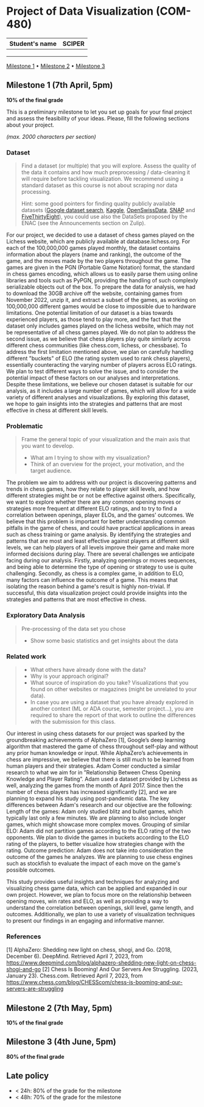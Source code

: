 # Project of Data Visualization (COM-480)

| Student's name | SCIPER |
| -------------- | ------ |
| | |
| | |
| | |

[Milestone 1](#milestone-1) • [Milestone 2](#milestone-2) • [Milestone 3](#milestone-3)

## Milestone 1 (7th April, 5pm)

**10% of the final grade**

This is a preliminary milestone to let you set up goals for your final project and assess the feasibility of your ideas.
Please, fill the following sections about your project.

*(max. 2000 characters per section)*

### Dataset

> Find a dataset (or multiple) that you will explore. Assess the quality of the data it contains and how much preprocessing / data-cleaning it will require before tackling visualization. We recommend using a standard dataset as this course is not about scraping nor data processing.
>
> Hint: some good pointers for finding quality publicly available datasets ([Google dataset search](https://datasetsearch.research.google.com/), [Kaggle](https://www.kaggle.com/datasets), [OpenSwissData](https://opendata.swiss/en/), [SNAP](https://snap.stanford.edu/data/) and [FiveThirtyEight](https://data.fivethirtyeight.com/)), you could use also the DataSets proposed by the ENAC (see the Announcements section on Zulip).

For our project, we decided to use a dataset of chess games played on the Lichess website, which are publicly available at database.lichess.org. For each of the 100,000,000 games played monthly, the dataset contains information about the players (name and ranking), the outcome of the game, and the moves made by the two players throughout the game.
The games are given in the PGN (Portable Game Notation) format, the standard in chess games encoding, which allows us to easily parse them using online libraries and tools such as PyPGN, providing the handling of such complexly serializable objects out of the box.
To prepare the data for analysis, we had to download the 30GB archive off the website, containing games from November 2022, unzip it, and extract a subset of the games, as working on 100,000,000 different games would be close to impossible due to hardware limitations. One potential limitation of our dataset is a bias towards experienced players, as those tend to play more, and the fact that the dataset only includes games played on the lichess website, which may not be representative of all chess games played. We do not plan to address the second issue, as we believe that chess players play quite similarly across different chess communities (like chess.com, lichess, or chessbase).
To address the first limitation mentioned above, we plan on carefully handling different "buckets" of ELO (the rating system used to rank chess players), essentially counteracting the varying number of players across ELO ratings. We plan to test different ways to solve the issue, and to  consider the potential impact of these factors on our analyses and interpretations.
Despite these limitations, we believe our chosen dataset is suitable for our analysis, as it includes a large number of games, which will allow for a wide variety of different analyses and visualizations. By exploring this dataset, we hope to gain insights into the strategies and patterns that are most effective in chess at different skill levels.


### Problematic

> Frame the general topic of your visualization and the main axis that you want to develop.
> - What am I trying to show with my visualization?
> - Think of an overview for the project, your motivation, and the target audience.

The problem we aim to address with our project is discovering patterns and trends in chess games, how they relate to player skill levels, and how different strategies might be or not be effective against others. Specifically, we want to explore whether there are any common opening moves or strategies more frequent at different ELO ratings, and to try to find a correlation between openings, player ELOs, and the games' outcomes.
We believe that this problem is important for better understanding common pitfalls in the game of chess, and could have practical applications in areas such as chess training or game analysis. By identifying the strategies and patterns that are most and least effective against players at different skill levels, we can help players of all levels improve their game and make more informed decisions during play.
There are several challenges we anticipate facing during our analysis. Firstly, analyzing openings or moves sequences, and being able to determine the type of opening or strategy to use is quite challenging. Secondly, as chess is a complex game, in addition to ELO, many factors can influence the outcome of a game. This means that isolating the reason behind a game's result is highly non-trivial.
If successful, this data visualization project could provide insights into the strategies and patterns that are most effective in chess.



### Exploratory Data Analysis

> Pre-processing of the data set you chose
> - Show some basic statistics and get insights about the data

### Related work


> - What others have already done with the data?
> - Why is your approach original?
> - What source of inspiration do you take? Visualizations that you found on other websites or magazines (might be unrelated to your data).
> - In case you are using a dataset that you have already explored in another context (ML or ADA course, semester project...), you are required to share the report of that work to outline the differences with the submission for this class.

Our interest in using chess datasets for our project was sparked by the groundbreaking achievements of AlphaZero [1], Google’s deep learning algorithm that mastered the game of chess throughout self-play and without any prior human knowledge or input. While AlphaZero’s achievements in chess are impressive, we believe that there is still much to be learned from human players and their strategies. 
Adam Comer conducted a similar research to what we aim for in ”Relationship Between Chess Opening Knowledge and Player Rating”.  Adam used a dataset provided by Lichess as well, analyzing the games from the month of April 2017. Since then the number of chess players has increased significantly [2], and we are planning to expand his study using post-pandemic data.
The key differences between Adam's research and our objective are the following:
Length of the games: Adam only studied blitz and bullet games, which typically last only a few minutes. We are planning to also include longer games, which might showcase more complex moves.
Grouping of similar ELO: Adam did not partition games according to the ELO rating of the two opponents. We plan to divide the games in buckets according to the ELO rating of the players, to better visualize how strategies change with the rating. 
Outcome prediction: Adam does not take into consideration the outcome of the games he analyzes. We are planning to use chess engines such as stockfish to evaluate the impact of each move on the game's possible outcomes.

This study provides useful insights and techniques for analyzing and visualizing chess game data, which can be applied and expanded in our own project. However, we plan to focus more on the relationship between opening moves, win rates and ELO, as well as providing a way to understand the correlation between openings, skill level, game length, and outcomes. Additionally, we plan to use a variety of visualization techniques to present our findings in an engaging and informative manner.

### References
[1] AlphaZero: Shedding new light on chess, shogi, and Go. (2018, December 6). DeepMind. Retrieved April 7, 2023, from https://www.deepmind.com/blog/alphazero-shedding-new-light-on-chess-shogi-and-go
[2] Chess Is Booming! And Our Servers Are Struggling. (2023, January 23). Chess.com. Retrieved April 7, 2023, from https://www.chess.com/blog/CHESScom/chess-is-booming-and-our-servers-are-struggling


## Milestone 2 (7th May, 5pm)

**10% of the final grade**


## Milestone 3 (4th June, 5pm)

**80% of the final grade**


## Late policy

- < 24h: 80% of the grade for the milestone
- < 48h: 70% of the grade for the milestone

